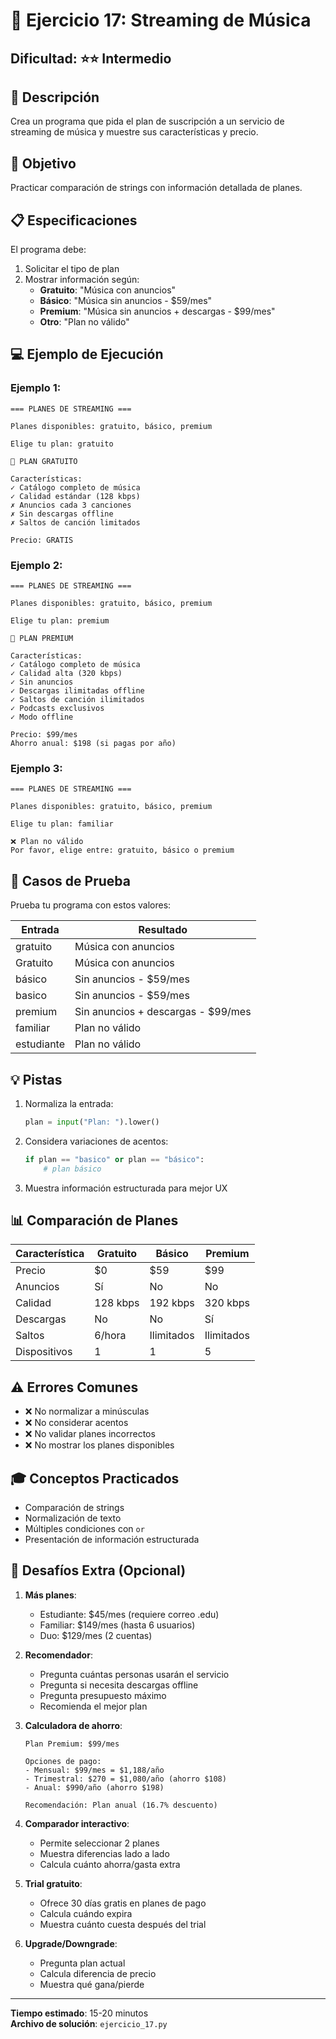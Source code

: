 # 🎵 Ejercicio 17: Streaming de Música

## Dificultad: ⭐⭐ Intermedio

## 📝 Descripción

Crea un programa que pida el plan de suscripción a un servicio de streaming de música y muestre sus características y precio.

## 🎯 Objetivo

Practicar comparación de strings con información detallada de planes.

## 📋 Especificaciones

El programa debe:

1. Solicitar el tipo de plan
2. Mostrar información según:
   - **Gratuito**: "Música con anuncios"
   - **Básico**: "Música sin anuncios - $59/mes"
   - **Premium**: "Música sin anuncios + descargas - $99/mes"
   - **Otro**: "Plan no válido"

## 💻 Ejemplo de Ejecución

### Ejemplo 1:
```
=== PLANES DE STREAMING ===

Planes disponibles: gratuito, básico, premium

Elige tu plan: gratuito

🎵 PLAN GRATUITO

Características:
✓ Catálogo completo de música
✓ Calidad estándar (128 kbps)
✗ Anuncios cada 3 canciones
✗ Sin descargas offline
✗ Saltos de canción limitados

Precio: GRATIS
```

### Ejemplo 2:
```
=== PLANES DE STREAMING ===

Planes disponibles: gratuito, básico, premium

Elige tu plan: premium

🎵 PLAN PREMIUM

Características:
✓ Catálogo completo de música
✓ Calidad alta (320 kbps)
✓ Sin anuncios
✓ Descargas ilimitadas offline
✓ Saltos de canción ilimitados
✓ Podcasts exclusivos
✓ Modo offline

Precio: $99/mes
Ahorro anual: $198 (si pagas por año)
```

### Ejemplo 3:
```
=== PLANES DE STREAMING ===

Planes disponibles: gratuito, básico, premium

Elige tu plan: familiar

❌ Plan no válido
Por favor, elige entre: gratuito, básico o premium
```

## 🧪 Casos de Prueba

Prueba tu programa con estos valores:

| Entrada | Resultado |
|---------|-----------|
| gratuito | Música con anuncios |
| Gratuito | Música con anuncios |
| básico | Sin anuncios - $59/mes |
| basico | Sin anuncios - $59/mes |
| premium | Sin anuncios + descargas - $99/mes |
| familiar | Plan no válido |
| estudiante | Plan no válido |

## 💡 Pistas

1. Normaliza la entrada:
   ```python
   plan = input("Plan: ").lower()
   ```

2. Considera variaciones de acentos:
   ```python
   if plan == "basico" or plan == "básico":
       # plan básico
   ```

3. Muestra información estructurada para mejor UX

## 📊 Comparación de Planes

| Característica | Gratuito | Básico | Premium |
|----------------|----------|--------|---------|
| Precio | $0 | $59 | $99 |
| Anuncios | Sí | No | No |
| Calidad | 128 kbps | 192 kbps | 320 kbps |
| Descargas | No | No | Sí |
| Saltos | 6/hora | Ilimitados | Ilimitados |
| Dispositivos | 1 | 1 | 5 |

## ⚠️ Errores Comunes

- ❌ No normalizar a minúsculas
- ❌ No considerar acentos
- ❌ No validar planes incorrectos
- ❌ No mostrar los planes disponibles

## 🎓 Conceptos Practicados

- Comparación de strings
- Normalización de texto
- Múltiples condiciones con `or`
- Presentación de información estructurada

## 🚀 Desafíos Extra (Opcional)

1. **Más planes**:
   - Estudiante: $45/mes (requiere correo .edu)
   - Familiar: $149/mes (hasta 6 usuarios)
   - Duo: $129/mes (2 cuentas)

2. **Recomendador**:
   - Pregunta cuántas personas usarán el servicio
   - Pregunta si necesita descargas offline
   - Pregunta presupuesto máximo
   - Recomienda el mejor plan

3. **Calculadora de ahorro**:
   ```
   Plan Premium: $99/mes
   
   Opciones de pago:
   - Mensual: $99/mes = $1,188/año
   - Trimestral: $270 = $1,080/año (ahorro $108)
   - Anual: $990/año (ahorro $198)
   
   Recomendación: Plan anual (16.7% descuento)
   ```

4. **Comparador interactivo**:
   - Permite seleccionar 2 planes
   - Muestra diferencias lado a lado
   - Calcula cuánto ahorra/gasta extra

5. **Trial gratuito**:
   - Ofrece 30 días gratis en planes de pago
   - Calcula cuándo expira
   - Muestra cuánto cuesta después del trial

6. **Upgrade/Downgrade**:
   - Pregunta plan actual
   - Calcula diferencia de precio
   - Muestra qué gana/pierde

---

**Tiempo estimado**: 15-20 minutos  
**Archivo de solución**: `ejercicio_17.py`

